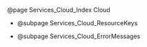 @page Services_Cloud_Index Cloud

- @subpage Services_Cloud_ResourceKeys

- @subpage Services_Cloud_ErrorMessages
